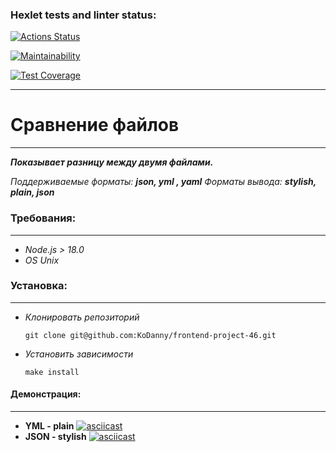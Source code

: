 ### Hexlet tests and linter status:
[![Actions Status](https://github.com/KoDanny/frontend-project-46/workflows/hexlet-check/badge.svg)](https://github.com/KoDanny/frontend-project-46/actions)

[![Maintainability](https://api.codeclimate.com/v1/badges/3cbf85c6d53293967798/maintainability)](https://codeclimate.com/github/KoDanny/frontend-project-46/maintainability)

[![Test Coverage](https://api.codeclimate.com/v1/badges/3cbf85c6d53293967798/test_coverage)](https://codeclimate.com/github/KoDanny/frontend-project-46/test_coverage)
***

# Сравнение файлов
***
***Показывает разницу между двумя файлами.***

_Поддерживаемые форматы: **json, yml , yaml**_
_Форматы вывода: **stylish, plain, json**_

### Требования:
***
- _Node.js > 18.0_
- _OS Unix_

### Установка:
***
- _Клонировать репозиторий_
   ```
   git clone git@github.com:KoDanny/frontend-project-46.git
   ```
- _Установить зависимости_
  ```
  make install
  ```
  
#### Демонстрация:
***
- **YML - plain**
[![asciicast](https://asciinema.org/a/tSUrIumnKrjhKOcl9vRu0pJz3.svg)](https://asciinema.org/a/tSUrIumnKrjhKOcl9vRu0pJz3)
- **JSON - stylish**
[![asciicast](https://asciinema.org/a/RM2wL9shNXa68Zxo5R5eI5eGl.svg)](https://asciinema.org/a/RM2wL9shNXa68Zxo5R5eI5eGl)
